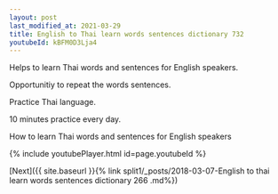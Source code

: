 ```yaml
---
layout: post
last_modified_at: 2021-03-29
title: English to Thai learn words sentences dictionary 732 
youtubeId: kBFM0D3Lja4
---
```

 
 
Helps to learn Thai words and sentences for English speakers.

Opportunitiy to repeat the words sentences. 

Practice Thai language. 
 
10 minutes practice every day. 
 
How to learn Thai words and sentences for English speakers 
 
{% include youtubePlayer.html id=page.youtubeId %}
 
 
[Next]({{ site.baseurl }}{% link  split1/_posts/2018-03-07-English to thai learn words sentences dictionary 266 .md%})
 
